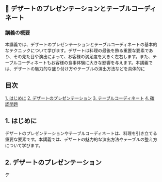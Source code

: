 ## 📝 デザートのプレゼンテーションとテーブルコーディネート

<a id="introduction"></a>
### 講義の概要

本講義では、デザートのプレゼンテーションとテーブルコーディネートの基本的なテクニックについて学びます。デザートは料理の最後を飾る重要な要素であり、その見た目や演出によって、お客様の満足度を大きく左右します。また、テーブルコーディネートもお客様の食事体験に大きな影響を与えます。本講義では、デザートの魅力的な盛り付け方やテーブルの演出方法などを具体的に

## 目次
<a href="#introduction">1. はじめに</a>
<a href="#presentation">2. デザートのプレゼンテーション</a>
<a href="#table-setting">3. テーブルコーディネート</a>
<a href="#quiz">4. 確認問題</a>

## 1. はじめに <a id="introduction"></a>
デザートのプレゼンテーションやテーブルコーディネートは、料理を引き立てる重要な要素です。本講義では、デザートの魅力的な演出方法やテーブルの整え方について学びます。

## 2. デザートのプレゼンテーション <a id="presentation"></a>
デ
